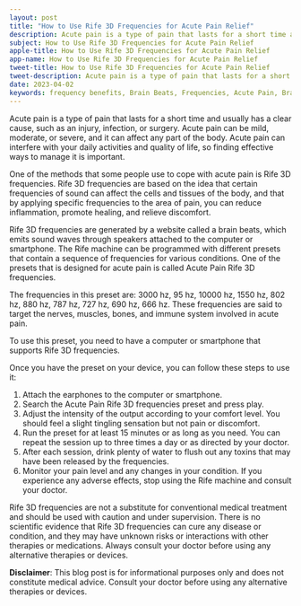 ```yaml
---
layout: post
title: "How to Use Rife 3D Frequencies for Acute Pain Relief"
description: Acute pain is a type of pain that lasts for a short time and usually has a clear cause, such as an injury, infection, or surgery. Acute pain can be mild, moderate, or severe, and it can affect any part of the body.
subject: How to Use Rife 3D Frequencies for Acute Pain Relief
apple-title: How to Use Rife 3D Frequencies for Acute Pain Relief
app-name: How to Use Rife 3D Frequencies for Acute Pain Relief
tweet-title: How to Use Rife 3D Frequencies for Acute Pain Relief
tweet-description: Acute pain is a type of pain that lasts for a short time and usually has a clear cause, such as an injury, infection, or surgery. Acute pain can be mild, moderate, or severe, and it can affect any part of the body.
date: 2023-04-02
keywords: frequency benefits, Brain Beats, Frequencies, Acute Pain, Brain wave entrainment, sound therapy
---
```




Acute pain is a type of pain that lasts for a short time and usually has a clear cause, such as an injury, infection, or surgery. Acute pain can be mild, moderate, or severe, and it can affect any part of the body. Acute pain can interfere with your daily activities and quality of life, so finding effective ways to manage it is important.

One of the methods that some people use to cope with acute pain is Rife 3D frequencies. Rife 3D frequencies are based on the idea that certain frequencies of sound can affect the cells and tissues of the body, and that by applying specific frequencies to the area of pain, you can reduce inflammation, promote healing, and relieve discomfort.

Rife 3D frequencies are generated by a website called a brain beats, which emits sound waves through speakers attached to the computer or smartphone. The Rife machine can be programmed with different presets that contain a sequence of frequencies for various conditions. One of the presets that is designed for acute pain is called Acute Pain Rife 3D frequencies.

The frequencies in this preset are: 3000 hz, 95 hz, 10000 hz, 1550 hz, 802 hz, 880 hz, 787 hz, 727 hz, 690 hz, 666 hz. These frequencies are said to target the nerves, muscles, bones, and immune system involved in acute pain.

To use this preset, you need to have a computer or smartphone that supports Rife 3D frequencies. 

Once you have the preset on your device, you can follow these steps to use it:

1. Attach the earphones to the computer or smartphone.
2. Search the Acute Pain Rife 3D frequencies preset and press play.
3. Adjust the intensity of the output according to your comfort level. You should feel a slight tingling sensation but not pain or discomfort.
4. Run the preset for at least 15 minutes or as long as you need. You can repeat the session up to three times a day or as directed by your doctor.
5. After each session, drink plenty of water to flush out any toxins that may have been released by the frequencies.
6. Monitor your pain level and any changes in your condition. If you experience any adverse effects, stop using the Rife machine and consult your doctor.

Rife 3D frequencies are not a substitute for conventional medical treatment and should be used with caution and under supervision. There is no scientific evidence that Rife 3D frequencies can cure any disease or condition, and they may have unknown risks or interactions with other therapies or medications. Always consult your doctor before using any alternative therapies or devices.

**Disclaimer**: This blog post is for informational purposes only and does not constitute medical advice. Consult your doctor before using any alternative therapies or devices.